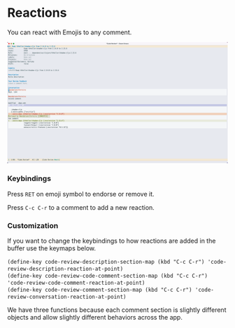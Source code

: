 # Reactions

You can react with Emojis to any comment.

![Add and removing reactions from your buffer for every comment](./code_review_reactions_demo.gif)


### Keybindings

Press `RET` on emoji symbol to endorse or remove it.

Press `C-c C-r` to a comment to add a new reaction.


### Customization

If you want to change the keybindings to how reactions are added in the buffer
use the keymaps below.

```elisp
(define-key code-review-description-section-map (kbd "C-c C-r") 'code-review-description-reaction-at-point)
(define-key code-review-code-comment-section-map (kbd "C-c C-r") 'code-review-code-comment-reaction-at-point)
(define-key code-review-comment-section-map (kbd "C-c C-r") 'code-review-conversation-reaction-at-point)
```

We have three functions because each comment section is slightly different
objects and allow slightly different behaviors across the app.

